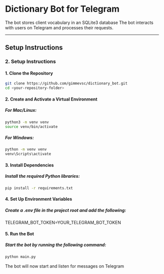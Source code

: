 # **Dictionary Bot for Telegram**

The bot stores client vocabulary in an SQLite3 database The bot interacts with users on Telegram and processes their requests.

---

## **Setup Instructions**

### **2. Setup Instructions**

#### 1. Clone the Repository

```bash
git clone https://github.com/gimmevsc/dictionary_bot.git
cd <your-repository-folder>
```

#### 2. Create and Activate a Virtual Environment
##### For Mac/Linux:
```bash
python3 -m venv venv
source venv/bin/activate
```
##### For Windows:
```bash
python -m venv venv
venv\Scripts\activate
```
#### 3. Install Dependencies
##### Install the required Python libraries:
```bash
pip install -r requirements.txt
```

#### 4. Set Up Environment Variables
##### Create a .env file in the project root and add the following:

TELEGRAM_BOT_TOKEN=YOUR_TELEGRAM_BOT_TOKEN

#### 5. Run the Bot
##### Start the bot by running the following command:
```bash
python main.py
```

The bot will now start and listen for messages on Telegram
